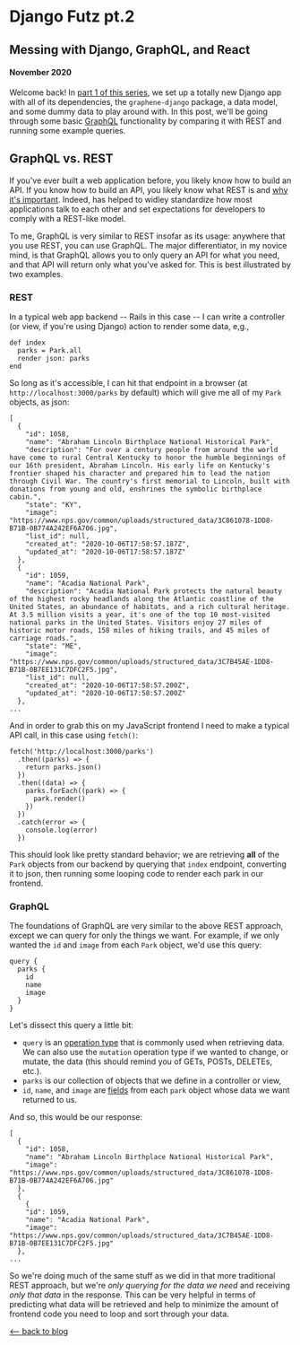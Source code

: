 # Django Futz pt.2
## Messing with Django, GraphQL, and React
#### November 2020

Welcome back! In [part 1 of this series](./django-futz-1.html), we set up a totally new Django app with all of its dependencies, the `graphene-django` package, a data model, and some dummy data to play around with. In this post, we'll be going through some basic [GraphQL](https://graphql.org/) functionality by comparing it with REST and running some example queries.

## GraphQL vs. REST
If you've ever built a web application before, you likely know how to build an API. If you know how to build an API, you likely know what REST is and [why it's important](https://roy.gbiv.com/untangled/2008/rest-apis-must-be-hypertext-driven). Indeed, has helped to widley standardize how most applications talk to each other and set expectations for developers to comply with a REST-like model.

To me, GraphQL is very similar to REST insofar as its usage: anywhere that you use REST, you can use GraphQL. The major differentiator, in my novice mind, is that GraphQL allows you to only query an API for what you need, and that API will return only what you've asked for. This is best illustrated by two examples.

### REST
In a typical web app backend -- Rails in this case -- I can write a controller (or view, if you're using Django) action to render some data, e,g.,
```
def index
  parks = Park.all
  render json: parks
end
```

So long as it's accessible, I can hit that endpoint in a browser (at `http://localhost:3000/parks` by default) which will give me all of my `Park` objects, as json:
```
[
  {
    "id": 1058,
    "name": "Abraham Lincoln Birthplace National Historical Park",
    "description": "For over a century people from around the world have come to rural Central Kentucky to honor the humble beginnings of our 16th president, Abraham Lincoln. His early life on Kentucky's frontier shaped his character and prepared him to lead the nation through Civil War. The country's first memorial to Lincoln, built with donations from young and old, enshrines the symbolic birthplace cabin.",
    "state": "KY",
    "image": "https://www.nps.gov/common/uploads/structured_data/3C861078-1DD8-B71B-0B774A242EF6A706.jpg",
    "list_id": null,
    "created_at": "2020-10-06T17:58:57.187Z",
    "updated_at": "2020-10-06T17:58:57.187Z"
  },
  {
    "id": 1059,
    "name": "Acadia National Park",
    "description": "Acadia National Park protects the natural beauty of the highest rocky headlands along the Atlantic coastline of the United States, an abundance of habitats, and a rich cultural heritage. At 3.5 million visits a year, it's one of the top 10 most-visited national parks in the United States. Visitors enjoy 27 miles of historic motor roads, 158 miles of hiking trails, and 45 miles of carriage roads.",
    "state": "ME",
    "image": "https://www.nps.gov/common/uploads/structured_data/3C7B45AE-1DD8-B71B-0B7EE131C7DFC2F5.jpg",
    "list_id": null,
    "created_at": "2020-10-06T17:58:57.200Z",
    "updated_at": "2020-10-06T17:58:57.200Z"
  },
...
```

And in order to grab this on my JavaScript frontend I need to make a typical API call, in this case using `fetch()`:
```
fetch('http://localhost:3000/parks')
  .then((parks) => {
    return parks.json()
  })
  .then((data) => {
    parks.forEach((park) => {
      park.render()
    })
  })
  .catch(error => {
    console.log(error)
  })
```

This should look like pretty standard behavior; we are retrieving **all** of the `Park` objects from our backend by querying that `index` endpoint, converting it to json, then running some looping code to render each park in our frontend.

### GraphQL
The foundations of GraphQL are very similar to the above REST approach, except we can query for only the things we want. For example, if we only wanted the `id` and `image` from each `Park` object, we'd use this query:
```
query {
  parks {
    id
    name
    image
  }
}
```

Let's dissect this query a little bit:
- `query` is an [operation type](https://graphql.org/learn/queries/#operation-name) that is commonly used when retrieving data. We can also use the `mutation` operation type if we wanted to change, or mutate, the data (this should remind you of GETs, POSTs, DELETEs, etc.).
- `parks` is our collection of objects that we define in a controller or view,
- `id`, `name`, and `image` are [fields](https://graphql.org/learn/queries/#fields) from each `park` object whose data we want returned to us.

And so, this would be our response:
```
[
  {
    "id": 1058,
    "name": "Abraham Lincoln Birthplace National Historical Park",
    "image": "https://www.nps.gov/common/uploads/structured_data/3C861078-1DD8-B71B-0B774A242EF6A706.jpg"
  },
  {
    {
    "id": 1059,
    "name": "Acadia National Park",
    "image": "https://www.nps.gov/common/uploads/structured_data/3C7B45AE-1DD8-B71B-0B7EE131C7DFC2F5.jpg"
  },
...
```

So we're doing much of the same stuff as we did in that more traditional REST approach, but we're *only querying for the data we need* and receiving *only that data* in the response. This can be very helpful in terms of predicting what data will be retrieved and help to minimize the amount of frontend code you need to loop and sort through your data.

[⟵   back to blog](./blog-home.html)
